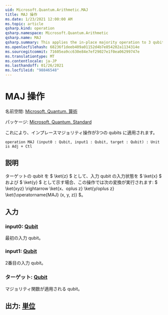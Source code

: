 ```yaml
---
uid: Microsoft.Quantum.Arithmetic.MAJ
title: MAJ 操作
ms.date: 1/23/2021 12:00:00 AM
ms.topic: article
qsharp.kind: operation
qsharp.namespace: Microsoft.Quantum.Arithmetic
qsharp.name: MAJ
qsharp.summary: This applies the in-place majority operation to 3 qubits.
ms.openlocfilehash: 68236f1deeb409a01152d4b7e854202a1134314e
ms.sourcegitcommit: 71605ea9cc630e84e7ef29027e1f0ea06299747e
ms.translationtype: MT
ms.contentlocale: ja-JP
ms.lasthandoff: 01/26/2021
ms.locfileid: "98846548"
---
```

# <a name="maj-operation"></a>MAJ 操作

名前空間: [Microsoft. Quantum. 算術](xref:Microsoft.Quantum.Arithmetic)

パッケージ: [Microsoft. Quantum. Standard](https://nuget.org/packages/Microsoft.Quantum.Standard)


これにより、インプレースマジョリティ操作が3つの qubits に適用されます。

```qsharp
operation MAJ (input0 : Qubit, input1 : Qubit, target : Qubit) : Unit is Adj + Ctl
```


## <a name="description"></a>説明

ターゲットの qubit を $ \ket{z} $ として、入力 qubit の入力状態を $ \ket{x} $ および $ \ket{y} $ として示す場合、この操作では次の変換が実行されます: $ \ket{xyz} \rightarrow \ket{x、oplus z} \ket{y/oplus z} \ket{\operatorname{MAJ} (x, y, z)} $。

## <a name="input"></a>入力

### <a name="input0--qubit"></a>input0: [Qubit](xref:microsoft.quantum.lang-ref.qubit)

最初の入力 qubit。


### <a name="input1--qubit"></a>input1: [Qubit](xref:microsoft.quantum.lang-ref.qubit)

2番目の入力 qubit。


### <a name="target--qubit"></a>ターゲット: [Qubit](xref:microsoft.quantum.lang-ref.qubit)

マジョリティ関数が適用される qubit。



## <a name="output--unit"></a>出力: [単位](xref:microsoft.quantum.lang-ref.unit)

